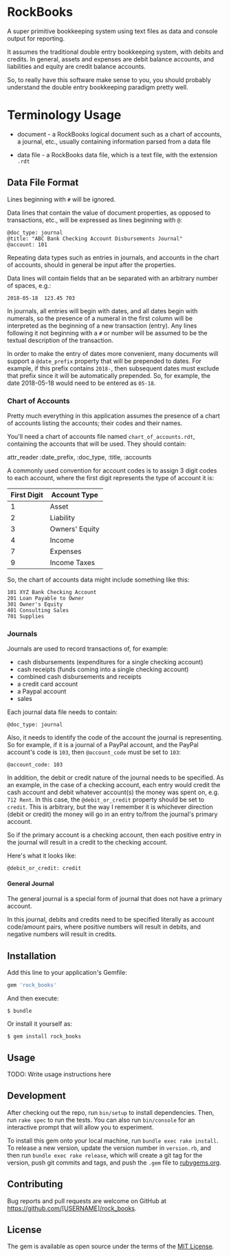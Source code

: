 # RockBooks

A super primitive bookkeeping system using text files as data and console output
for reporting.

It assumes the traditional double entry bookkeeping system, with debits and credits.
In general, assets and expenses are debit balance accounts, and liabilities and equity
are credit balance accounts.

So, to really have this software make sense to you, you should probably understand
the double entry bookkeeping paradigm pretty well. 

# Terminology Usage

* document - a RockBooks logical document such as a chart of accounts, a journal, etc.,
usually containing information parsed from a data file

* data file - a RockBooks data file, which is a text file, with the extension `.rdt`


## Data File Format

Lines beginning with `#` will be ignored.

Data lines that contain the value of document properties,
as opposed to transactions, etc., will be expressed as lines beginning with `@`:

```
@doc_type: journal
@title: "ABC Bank Checking Account Disbursements Journal"
@account: 101
```

Repeating data types such as entries in journals, and accounts in the chart of accounts,
should in general be input after the properties.

Data lines will contain fields that an be separated with an arbitrary number of spaces, e.g.:

```
2018-05-18  123.45 703
```

In journals, all entries will begin with dates, and all dates begin with numerals, so the
presence of a numeral in the first column will be interpreted as the beginning of a new
transaction (entry). Any lines following it not beginning with a `#` or number will be
assumed to be the textual description of the transaction.

In order to make the entry of dates more convenient, many documents will support
a `@date_prefix` property that will be prepended to dates. For example, if this prefix
contains `2018-`, then subsequent dates must exclude that prefix since it will be
automatically prepended. So, for example, the date 2018-05-18 would need to be entered
as `05-18`.


### Chart of Accounts

Pretty much everything in this application assumes the presence of a chart of accounts
listing the accounts; their codes and their names.


You'll need a chart of accounts file named `chart_of_accounts.rdt`, containing the accounts
that will be used. They should contain:

  attr_reader :date_prefix, :doc_type, :title, :accounts

A commonly used convention for account codes is to assign 3 digit codes to each account,
where the first digit represents the type of account it is:

| First Digit | Account Type  |
| ----------- | ------------- |
|1            |Asset          |
|2            |Liability      |
|3            |Owners' Equity |
|4            |Income         |
|7            |Expenses       |
|9            |Income Taxes   |

So, the chart of accounts data might include something like this:

```
101 XYZ Bank Checking Account
201 Loan Payable to Owner
301 Owner's Equity
401 Consulting Sales
701 Supplies
```


### Journals

Journals are used to record transactions of, for example:

* cash disbursements (expenditures for a single checking account)
* cash receipts (funds coming into a single checking account)
* combined cash disbursements and receipts
* a credit card account
* a Paypal account
* sales

Each journal data file needs to contain:

`@doc_type: journal`

Also, it needs to identify the code of the account the journal is representing.
So for example, if it is a journal of a PayPal account, and the PayPal 
account's code is `103`, then `@account_code` must be set to `103`:

`@account_code: 103`

In addition, the debit or credit nature of the journal needs to be specified.
As an example, in the case of a checking account, each entry would credit the
cash account and debit whatever account(s) the money was spent on,
e.g. `712 Rent`. In this case, the `@debit_or_credit` property should be set to
`credit`. This is arbitrary, but the way I remember it is whichever direction
(debit or credit) the money will go in an entry to/from the journal's primary
account.

So if the primary account is a checking account, then each positive entry in the 
journal will result in a credit to the checking account.

Here's what it looks like:

`@debit_or_credit: credit`

#### General Journal

The general journal is a special form of journal that does not have a primary account.

In this journal, debits and credits need to be specified literally as account code/amount
pairs, where positive numbers will result in debits, and negative numbers will result in credits.



## Installation

Add this line to your application's Gemfile:

```ruby
gem 'rock_books'
```

And then execute:

    $ bundle

Or install it yourself as:

    $ gem install rock_books

## Usage

TODO: Write usage instructions here

## Development

After checking out the repo, run `bin/setup` to install dependencies. Then, run `rake spec` to run the tests. You can also run `bin/console` for an interactive prompt that will allow you to experiment.

To install this gem onto your local machine, run `bundle exec rake install`. To release a new version, update the version number in `version.rb`, and then run `bundle exec rake release`, which will create a git tag for the version, push git commits and tags, and push the `.gem` file to [rubygems.org](https://rubygems.org).

## Contributing

Bug reports and pull requests are welcome on GitHub at https://github.com/[USERNAME]/rock_books.

## License

The gem is available as open source under the terms of the [MIT License](https://opensource.org/licenses/MIT).
